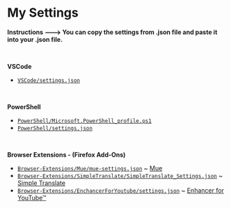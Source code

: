 <h1><b>My Settings</b></h1>

<b>Instructions ---> You can copy the settings from .json file and paste it into your .json file.</b>

<br>

<b>VSCode</b>

- [`VSCode/settings.json`](https://github.com/emr3rden/my-settings/tree/main/VSCode/settings.json)

<br>

<b>PowerShell</b>

- [`PowerShell/Microsoft.PowerShell_profile.ps1`](https://github.com/emr3rden/my-settings/tree/main/PowerShell/Microsoft.PowerShell_profile.ps1)
- [`PowerShell/settings.json`](https://github.com/emr3rden/my-settings/tree/main/PowerShell/settings.json)

<br>

<b>Browser Extensions - (Firefox Add-Ons)</b>

- [`Browser-Extensions/Mue/mue-settings.json`](https://github.com/emr3rden/Browser-Extensions/tree/main/Mue/mue-settings.json) ~ [Mue](https://addons.mozilla.org/en-US/firefox/addon/mue/?utm_source=addons.mozilla.org&utm_medium=referral&utm_content=search)
- [`Browser-Extensions/SimpleTranslate/SimpleTranslate_Settings.json`](https://github.com/emr3rden/Browser-Extensions/tree/main/SimpleTranslate/SimpleTranslate_Settings.json) ~ [Simple Translate](https://addons.mozilla.org/en-US/firefox/addon/simple-translate/?utm_source=addons.mozilla.org&utm_medium=referral&utm_content=search)
- [`Browser-Extensions/EnchancerForYoutube/settings.json`](https://github.com/emr3rden/Browser-Extensions/tree/main/EnchancerForYoutube/settings.json) ~ [Enhancer for YouTube™](https://addons.mozilla.org/en-US/firefox/addon/enhancer-for-youtube/?utm_source=addons.mozilla.org&utm_medium=referral&utm_content=search)

